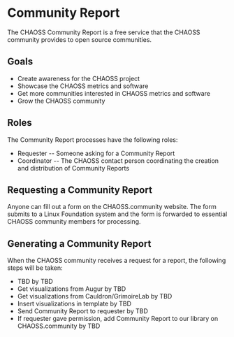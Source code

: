 # Community Report

The CHAOSS Community Report is a free service that the CHAOSS community provides to open source communities.

## Goals

* Create awareness for the CHAOSS project
* Showcase the CHAOSS metrics and software
* Get more communities interested in CHAOSS metrics and software
* Grow the CHAOSS community

## Roles

The Community Report processes have the following roles:

* Requester -- Someone asking for a Community Report
* Coordinator -- The CHAOSS contact person coordinating the creation and distribution of Community Reports

## Requesting a Community Report

Anyone can fill out a form on the CHAOSS.community website. The form submits to a Linux Foundation system and the form is forwarded to essential CHAOSS community members for processing.

## Generating a Community Report

When the CHAOSS community receives a request for a report, the following steps will be taken:

* TBD by TBD
* Get visualizations from Augur by TBD
* Get visualizations from Cauldron/GrimoireLab by TBD
* Insert visualizations in template by TBD
* Send Community Report to requester by TBD
* If requester gave permission, add Community Report to our library on CHAOSS.community by TBD
